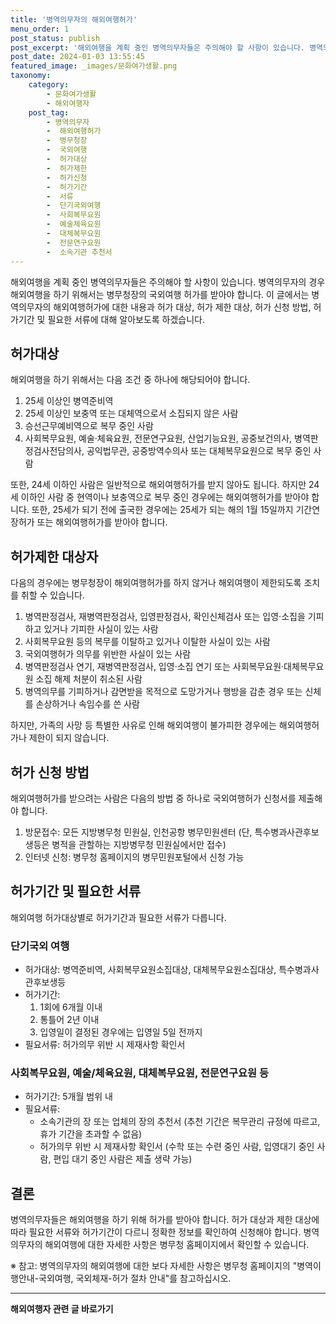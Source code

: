 ```yaml
---
title: '병역의무자의 해외여행허가'
menu_order: 1
post_status: publish
post_excerpt: '해외여행을 계획 중인 병역의무자들은 주의해야 할 사항이 있습니다. 병역의무자의 경우 해외여행을 하기 위해서는 병무청장의 국외여행 허가를 받아야 합니다. 이 글에서는 병역의무자의 해외여행허가에 대한 내용과 허가 대상, 허가 제한 대상, 허가 신청 방법, 허가기간 및 필요한 서류에 대해 알아보도록 하겠습니다.'
post_date: 2024-01-03 13:55:45
featured_image: _images/문화여가생활.png
taxonomy:
    category:
        - 문화여가생활
        - 해외여행자
    post_tag:
        - 병역의무자
        -  해외여행허가
        -  병무청장
        -  국외여행
        -  허가대상
        -  허가제한
        -  허가신청
        -  허가기간
        -  서류
        -  단기국외여행
        -  사회복무요원
        -  예술체육요원
        -  대체복무요원
        -  전문연구요원
        -  소속기관 추천서
---
```



해외여행을 계획 중인 병역의무자들은 주의해야 할 사항이 있습니다. 병역의무자의 경우 해외여행을 하기 위해서는 병무청장의 국외여행 허가를 받아야 합니다. 이 글에서는 병역의무자의 해외여행허가에 대한 내용과 허가 대상, 허가 제한 대상, 허가 신청 방법, 허가기간 및 필요한 서류에 대해 알아보도록 하겠습니다.

## 허가대상

해외여행을 하기 위해서는 다음 조건 중 하나에 해당되어야 합니다.

1. 25세 이상인 병역준비역
2. 25세 이상인 보충역 또는 대체역으로서 소집되지 않은 사람
3. 승선근무예비역으로 복무 중인 사람
4. 사회복무요원, 예술·체육요원, 전문연구요원, 산업기능요원, 공중보건의사, 병역판정검사전담의사, 공익법무관, 공중방역수의사 또는 대체복무요원으로 복무 중인 사람

또한, 24세 이하인 사람은 일반적으로 해외여행허가를 받지 않아도 됩니다. 하지만 24세 이하인 사람 중 현역이나 보충역으로 복무 중인 경우에는 해외여행허가를 받아야 합니다. 또한, 25세가 되기 전에 출국한 경우에는 25세가 되는 해의 1월 15일까지 기간연장허가 또는 해외여행허가를 받아야 합니다.

## 허가제한 대상자

다음의 경우에는 병무청장이 해외여행허가를 하지 않거나 해외여행이 제한되도록 조치를 취할 수 있습니다.

1. 병역판정검사, 재병역판정검사, 입영판정검사, 확인신체검사 또는 입영·소집을 기피하고 있거나 기피한 사실이 있는 사람
2. 사회복무요원 등의 복무를 이탈하고 있거나 이탈한 사실이 있는 사람
3. 국외여행허가 의무를 위반한 사실이 있는 사람
4. 병역판정검사 연기, 재병역판정검사, 입영·소집 연기 또는 사회복무요원·대체복무요원 소집 해제 처분이 취소된 사람
5. 병역의무를 기피하거나 감면받을 목적으로 도망가거나 행방을 감춘 경우 또는 신체를 손상하거나 속임수를 쓴 사람

하지만, 가족의 사망 등 특별한 사유로 인해 해외여행이 불가피한 경우에는 해외여행허가나 제한이 되지 않습니다.

## 허가 신청 방법

해외여행허가를 받으려는 사람은 다음의 방법 중 하나로 국외여행허가 신청서를 제출해야 합니다.

1. 방문접수: 모든 지방병무청 민원실, 인천공항 병무민원센터 (단, 특수병과사관후보생등은 병적을 관할하는 지방병무청 민원실에서만 접수)
2. 인터넷 신청: 병무청 홈페이지의 병무민원포털에서 신청 가능

## 허가기간 및 필요한 서류

해외여행 허가대상별로 허가기간과 필요한 서류가 다릅니다.

### 단기국외 여행

- 허가대상: 병역준비역, 사회복무요원소집대상, 대체복무요원소집대상, 특수병과사관후보생등
- 허가기간:
  1) 1회에 6개월 이내
  2) 통틀어 2년 이내
  3) 입영일이 결정된 경우에는 입영일 5일 전까지
- 필요서류: 허가의무 위반 시 제재사항 확인서

### 사회복무요원, 예술/체육요원, 대체복무요원, 전문연구요원 등

- 허가기간: 5개월 범위 내
- 필요서류:
  - 소속기관의 장 또는 업체의 장의 추천서 (추천 기간은 복무관리 규정에 따르고, 휴가 기간을 초과할 수 없음)
  - 허가의무 위반 시 제재사항 확인서 (수학 또는 수련 중인 사람, 입영대기 중인 사람, 편입 대기 중인 사람은 제출 생략 가능)

## 결론

병역의무자들은 해외여행을 하기 위해 허가를 받아야 합니다. 허가 대상과 제한 대상에 따라 필요한 서류와 허가기간이 다르니 정확한 정보를 확인하여 신청해야 합니다. 병역의무자의 해외여행에 대한 자세한 사항은 병무청 홈페이지에서 확인할 수 있습니다.

※ 참고: 병역의무자의 해외여행에 대한 보다 자세한 사항은 병무청 홈페이지의 "병역이행안내-국외여행, 국외체재-허가 절차 안내"를 참고하십시오.
<!-- wp:separator -->
<hr class="wp-block-separator has-alpha-channel-opacity"/>
<!-- /wp:separator -->

<!-- wp:group {"backgroundColor":"base","layout":{"type":"constrained"}} -->
<div class="wp-block-group has-base-background-color has-background"><!-- wp:paragraph {"align":"center","fontSize":"medium"} -->
<p class="has-text-align-center has-large-font-size"><strong>해외여행자 관련 글 바로가기</strong></p>
<!-- /wp:paragraph -->


<!-- wp:latest-posts
{"categories":[{"id":14870,"count":19,"description":"","link":"https://uknowlaw.com/category/%ed%95%b4%ec%99%b8%ec%97%ac%ed%96%89%ec%9e%90/","name":"해외여행자","slug":"해외여행자","taxonomy":"category","parent":0,"meta":[],"_links":{"self":[{"href":"https://uknowlaw.com/wp-json/wp/v2/categories/14870"}],"collection":[{"href":"https://uknowlaw.com/wp-json/wp/v2/categories"}],"about":[{"href":"https://uknowlaw.com/wp-json/wp/v2/taxonomies/category"}],"wp:post_type":[{"href":"https://uknowlaw.com/wp-json/wp/v2/posts?categories=14870"}],"curies":[{"name":"wp","href":"https://api.w.org/{rel}","templated":true}]}}],"postsToShow":100,"excerptLength":28,"postLayout":"grid","columns":2,"featuredImageAlign":"left","featuredImageSizeSlug":"large","fontSize":"small"} /--></div>
<!-- /wp:group -->